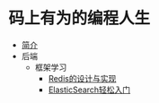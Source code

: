 # 码上有为的编程人生

* [简介](README.md)
* 后端
  * 框架学习
    * [Redis的设计与实现](pages/server/Redis设计与实现.md)
    * [ElasticSearch轻松入门](pages/server/ElasticSearch轻松入门.md)